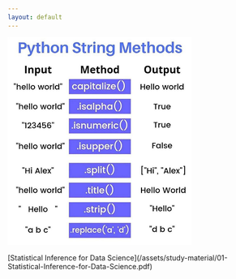 ```yaml
---
layout: default
---
```


![Python String Methods](/assets/images/Python-String-Methods.png)

<div class="w3-card-4 w3-hover-shadow">
  [Statistical Inference for Data Science](/assets/study-material/01-Statistical-Inference-for-Data-Science.pdf)
</div>